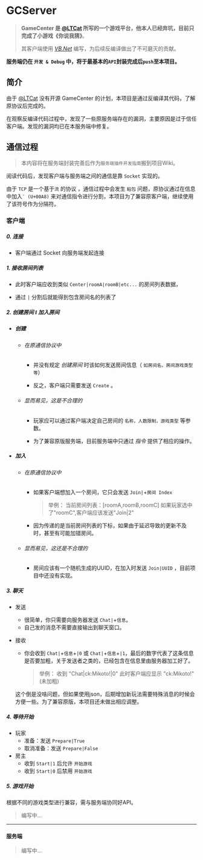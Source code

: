 # GCServer

> **GameCenter **是 [@LTCat](https://github.com/LTCatt) 所写的一个游戏平台，他本人已经弃坑，目前只完成了小游戏**《你说我猜》**。
>
> 其客户端使用 [*VB.Net*](https://en.wikipedia.org/wiki/Visual_Basic_.NET) 编写，为后续反编译做出了不可磨灭的贡献。

**服务端仍在 `开发 & Debug` 中，将于最基本的`API`封装完成后`push`至本项目。**



## 简介

由于 [@LTCat](https://github.com/LTCatt) 没有开源 GameCenter 的计划，本项目是通过反编译其代码，了解原协议后完成的。

在观察反编译代码过程中，发现了一些原服务端存在的漏洞，主要原因是过于信任客户端。发现的漏洞均已在本服务端中修复。



## 通信过程

> 本内容将在服务端封装完善后作为`服务端插件开发指南`搬到项目Wiki。

阅读代码后，发现客户端与服务端之间的通信是靠 `Socket` 实现的。

由于 `TCP` 是一个基于`流` 的协议 ，通信过程中会发生 `粘包` 问题，原协议通过在信息中加入`¨ (U+00A8)` 来对通信指令进行分割，本项目为了兼容原客户端，继续使用了该符号作为分隔符。



### 客户端

##### 0. 连接

  * 客户端通过 Socket 向服务端发起连接

##### 1. 接收房间列表

  * 此时客户端应收到类似 `Center|roomA|roomB|etc...` 的房间列表数据，

  * 通过 `|` 分割后就能得到包含房间名的列表了

##### 2. 创建房间 ǁ 加入房间

* ##### 创建

  * ###### 在原通信协议中

    * 并没有规定 *创建房间* 时该如何发送房间信息（ `如房间名，房间游戏类型等`）

    * 反之，客户端只需要发送 `Create` 。

  * ######  显而易见，这是不合理的

    * 玩家应可以通过客户端决定自己房间的 `名称，人数限制，游戏类型` 等参数。

    * 为了兼容原版服务端，目前服务端中只通过 *指令* 提供了相应的操作。

* ##### 加入
  * ###### 在原通信协议中
    - 如果客户端想加入一个房间，它只会发送 `Join|`+`房间 Index`
    
      > 举例：
      > 	当前房间列表：[roomA,roomB,roomC]
      > 	如果玩家选中了"roomC",客户端应该发送"Join|2"

    - 因为传递的是当前房间列表的下标，如果由于延迟导致的更新不及时，甚至有可能加错房间。

  * ###### 显而易见，这还是不合理的
    * 房间应该有一个随机生成的UUID，在加入时发送 `Join|UUID` ，目前项目中还没有实现。

##### 3. 聊天

* 发送
  
  * 很简单，你只需要向服务器发送 `Chat|`+`信息`。
  * 自己发的消息不需要直接输出到聊天窗口。
* 接收
  * 你会收到 `Chat|`+`信息`+`|0` 或 `Chat|`+`信息`+`|1`，最后的数字代表了这条信息是否要加粗，关于发送者之类的，已经包含在信息里由服务器加工好了。
  
    > 举例：
    > 	收到 "Chat|ck:Mikoto!|0"
    > 	此时客户端应显示 "ck:Mikoto!"(未加粗)
  
  这个倒是没啥问题，但如果使用json，后期增加新玩法需要特殊消息的时候会方便一些。为了兼容原版，本项目还未做出相应调整。

##### 4. 等待开始

* 玩家
    * 准备：发送 `Prepare|True` 
    * 取消准备：发送 `Prepare|False` 
* 房主
    * 收到 `Start|1` 后允许 `开始游戏`
    * 收到 `Start|0` 后禁用 `开始游戏`



#####  5. 游戏开始

  根据不同的游戏类型进行兼容，需与服务端协同好API。



> 编写中...

---

#### 服务端
> 编写中...
